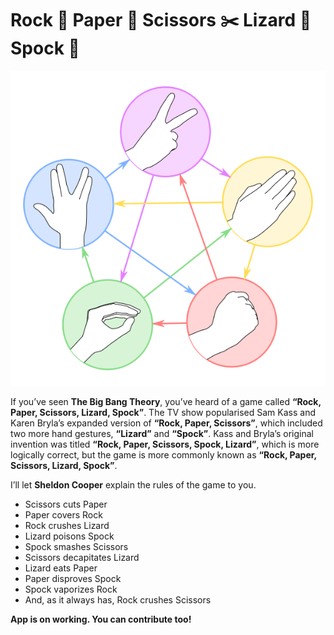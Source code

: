 # Rock 💎 Paper 📝 Scissors ✂️ Lizard 🦎 Spock 🖖

[![pictuer](https://github.com/BlackIQ/rpsls/blob/main/RPSLS.png)](https://github.com/BlackIQ/rpsls)

If you’ve seen **The Big Bang Theory**, you’ve heard of a game called **“Rock, Paper, Scissors, Lizard, Spock”**.
The TV show popularised Sam Kass and Karen Bryla’s expanded version of **“Rock, Paper, Scissors”**, which included two more hand gestures, **“Lizard”** and **“Spock”**.
Kass and Bryla’s original invention was titled **“Rock, Paper, Scissors, Spock, Lizard”**, which is more logically correct, but the game is more commonly known as **“Rock, Paper, Scissors, Lizard, Spock”**.

I’ll let **Sheldon Cooper** explain the rules of the game to you.

- Scissors cuts Paper
- Paper covers Rock
- Rock crushes Lizard
- Lizard poisons Spock
- Spock smashes Scissors
- Scissors decapitates Lizard
- Lizard eats Paper
- Paper disproves Spock
- Spock vaporizes Rock
- And, as it always has, Rock crushes Scissors


**App is on working. You can contribute too!**
